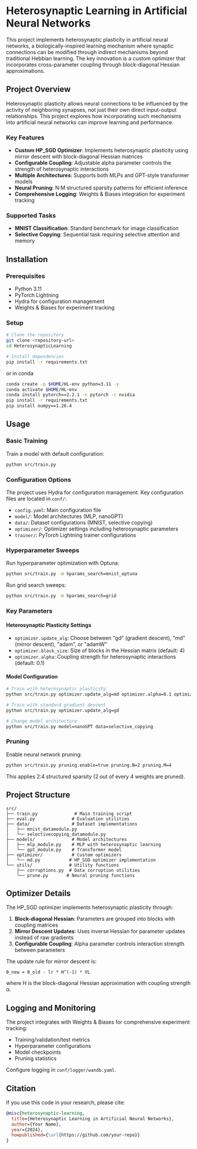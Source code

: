 # Heterosynaptic Learning in Artificial Neural Networks

This project implements heterosynaptic plasticity in artificial neural networks, a biologically-inspired learning mechanism where synaptic connections can be modified through indirect mechanisms beyond traditional Hebbian learning. The key innovation is a custom optimizer that incorporates cross-parameter coupling through block-diagonal Hessian approximations.

## Project Overview

Heterosynaptic plasticity allows neural connections to be influenced by the activity of neighboring synapses, not just their own direct input-output relationships. This project explores how incorporating such mechanisms into artificial neural networks can improve learning and performance.

### Key Features

- **Custom HP_SGD Optimizer**: Implements heterosynaptic plasticity using mirror descent with block-diagonal Hessian matrices
- **Configurable Coupling**: Adjustable alpha parameter controls the strength of heterosynaptic interactions
- **Multiple Architectures**: Supports both MLPs and GPT-style transformer models
- **Neural Pruning**: N:M structured sparsity patterns for efficient inference
- **Comprehensive Logging**: Weights & Biases integration for experiment tracking

### Supported Tasks

- **MNIST Classification**: Standard benchmark for image classification
- **Selective Copying**: Sequential task requiring selective attention and memory

## Installation

### Prerequisites

- Python 3.11
- PyTorch Lightning
- Hydra for configuration management
- Weights & Biases for experiment tracking

### Setup

```bash
# Clone the repository
git clone <repository-url>
cd HeterosynapticLearning

# Install dependencies
pip install -r requirements.txt
```

or in conda

```bash
conda create -p $HOME/HL-env python=3.11 -y
conda activate $HOME/HL-env
conda install pytorch==2.2.1 -c pytorch -c nvidia
pip install -r requirements.txt
pip install numpy==1.26.4
```

## Usage

### Basic Training

Train a model with default configuration:

```bash
python src/train.py
```

### Configuration Options

The project uses Hydra for configuration management. Key configuration files are located in `conf/`:

- `config.yaml`: Main configuration file
- `model/`: Model architectures (MLP, nanoGPT)
- `data/`: Dataset configurations (MNIST, selective copying)
- `optimizer/`: Optimizer settings including heterosynaptic parameters
- `trainer/`: PyTorch Lightning trainer configurations

### Hyperparameter Sweeps

Run hyperparameter optimization with Optuna:

```bash
python src/train.py -m hparams_search=mnist_optuna
```

Run grid search sweeps:

```bash
python src/train.py -m hparams_search=grid
```

### Key Parameters

#### Heterosynaptic Plasticity Settings

- `optimizer.update_alg`: Choose between "gd" (gradient descent), "md" (mirror descent), "adam", or "adamW"
- `optimizer.block_size`: Size of blocks in the Hessian matrix (default: 4)
- `optimizer.alpha`: Coupling strength for heterosynaptic interactions (default: 0.1)

#### Model Configuration

```bash
# Train with heterosynaptic plasticity
python src/train.py optimizer.update_alg=md optimizer.alpha=0.1 optimizer.block_size=4

# Train with standard gradient descent
python src/train.py optimizer.update_alg=gd

# Change model architecture
python src/train.py model=nanoGPT data=selective_copying
```

### Pruning

Enable neural network pruning:

```bash
python src/train.py pruning.enable=true pruning.N=2 pruning.M=4
```

This applies 2:4 structured sparsity (2 out of every 4 weights are pruned).

## Project Structure

```
src/
├── train.py              # Main training script
├── eval.py              # Evaluation utilities
├── data/                # Dataset implementations
│   ├── mnist_datamodule.py
│   └── selectivecopying_datamodule.py
├── models/              # Model architectures
│   ├── mlp_module.py    # MLP with heterosynaptic learning
│   └── gpt_module.py    # Transformer model
├── optimizer/           # Custom optimizers
│   └── md.py           # HP_SGD optimizer implementation
└── utils/              # Utility functions
    ├── corruptions.py  # Data corruption utilities
    └── prune.py       # Neural pruning functions
```

## Optimizer Details

The HP_SGD optimizer implements heterosynaptic plasticity through:

1. **Block-diagonal Hessian**: Parameters are grouped into blocks with coupling matrices
2. **Mirror Descent Updates**: Uses inverse Hessian for parameter updates instead of raw gradients
3. **Configurable Coupling**: Alpha parameter controls interaction strength between parameters

The update rule for mirror descent is:
```
θ_new = θ_old - lr * H^(-1) * ∇L
```

where H is the block-diagonal Hessian approximation with coupling strength α.

## Logging and Monitoring

The project integrates with Weights & Biases for comprehensive experiment tracking:

- Training/validation/test metrics
- Hyperparameter configurations
- Model checkpoints
- Pruning statistics

Configure logging in `conf/logger/wandb.yaml`.

## Citation

If you use this code in your research, please cite:

```bibtex
@misc{heterosynaptic-learning,
  title={Heterosynaptic Learning in Artificial Neural Networks},
  author={Your Name},
  year={2024},
  howpublished={\url{https://github.com/your-repo}}
}
``` 